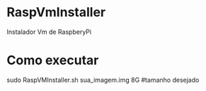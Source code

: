 # RaspVmInstaller
Instalador Vm de RaspberyPi

# Como executar
sudo RaspVMInstaller.sh sua_imagem.img 8G #tamanho desejado
